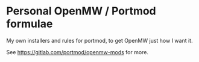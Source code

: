 # Personal OpenMW / Portmod formulae

My own installers and rules for portmod, to get OpenMW just how I want it.

See https://gitlab.com/portmod/openmw-mods for more.

